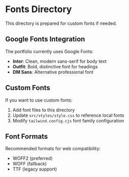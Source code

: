 # Fonts Directory

This directory is prepared for custom fonts if needed.

## Google Fonts Integration

The portfolio currently uses Google Fonts:
- **Inter**: Clean, modern sans-serif for body text
- **Outfit**: Bold, distinctive font for headings
- **DM Sans**: Alternative professional font

## Custom Fonts

If you want to use custom fonts:
1. Add font files to this directory
2. Update `src/styles/style.css` to reference local fonts
3. Modify `tailwind.config.cjs` font family configuration

## Font Formats

Recommended formats for web compatibility:
- WOFF2 (preferred)
- WOFF (fallback)
- TTF (legacy support)
